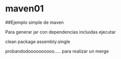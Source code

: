 # maven01
##Ejemplo simple de maven


Para generar jar con dependencias incluidas ejecutar

clean package assembly:single



probandodoooooooooo..... para realizar un merge

